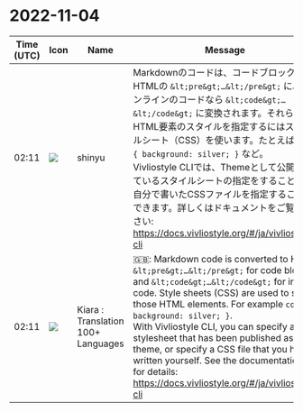 # 2022-11-04

|Time (UTC)|Icon|Name|Message|
|---|---|---|---|
|02:11|![](https://avatars.slack-edge.com/2018-04-27/354445776386_e258f5ed5ba887b08668_72.jpg)|shinyu|Markdownのコードは、コードブロックならHTMLの `&lt;pre&gt;…&lt;/pre&gt;` に、インラインのコードなら `&lt;code&gt;…&lt;/code&gt;` に変換されます。それらのHTML要素のスタイルを指定するにはスタイルシート（CSS）を使います。たとえば `code { background: silver; }` など。<br>Vivliostyle CLIでは、Themeとして公開されているスタイルシートの指定をすることや、自分で書いたCSSファイルを指定することができます。詳しくはドキュメントをご覧ください: <https://docs.vivliostyle.org/#/ja/vivliostyle-cli>|
|02:11|![](https://avatars.slack-edge.com/2021-08-02/2324149410423_2aa7423c4133ecb9f168_72.png)|Kiara : Translation 100+ Languages|🇬🇧: Markdown code is converted to HTML `&lt;pre&gt;…&lt;/pre&gt;` for code blocks and `&lt;code&gt;…&lt;/code&gt;` for inline code. Style sheets (CSS) are used to style those HTML elements. For example `code { background: silver; }`.<br>With Vivliostyle CLI, you can specify a stylesheet that has been published as a theme, or specify a CSS file that you have written yourself. See the documentation for details: <https://docs.vivliostyle.org/#/ja/vivliostyle-cli>|
